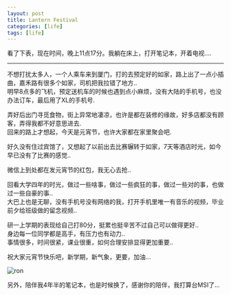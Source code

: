 ```yaml
---
layout: post
title: Lantern Festival
categories: [life]
tags: [life]
---
```


看了下表，现在时间，晚上11点17分。我躺在床上，打开笔记本，开着电视....  


---

不想打扰太多人，一个人乘车来到厦门，打的去预定好的如家，路上出了一点小插曲，嘉禾路有很多个如家，司机把我拉错了地方..   
明早8点多的飞机，预定送机车的时候也遇到点小麻烦，没有大陆的手机号，也没办法订车，最后用了XL的手机号.  

弄好后出门寻觅食物，街上异常地凄凉，也许是都在装修的缘故，好多店都没有顾客，弄得我都不好意思进去.  
回来的路上才想起，今天是元宵节，也许大家都在家里聚会吧.

好久没有住过宾馆了，又想起了以前出去比赛辗转于如家，7天等酒店时光，如今早已没有了比赛的感觉..

微信上到处都在发元宵节的红包，我无心去抢..

回看大学四年的时光，做过一些啥事，做过一些疯狂的事，做过一些对的事，也做过一些自豪的事..  
大巴上也是无聊，没有手机号没有网络的我，打开手机里唯一有音乐的视频，毕业前夕给班级做的留念视频..  

研一上学期的表现给自己打80分，挺累也挺辛苦不过自己可以做得更好..  
身边每一位同学都是高手，有压力也有动力..  
事情很多，时间很紧，课业很重，如何合理安排显得更加重要..

祝大家元宵节快乐吧，新学期，新气象，更要，加油...

![ron](http://7xi3e9.com1.z0.glb.clouddn.com/45_meitu_1.jpg)


另外，陪伴我4年半的笔记本，也是时候换了，感谢你的陪伴，我打算台MSI了... 









